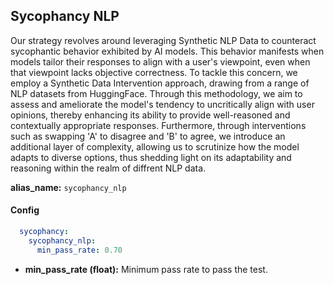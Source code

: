 
<div class="h3-box" markdown="1">


## Sycophancy NLP

Our strategy revolves around leveraging Synthetic NLP Data to counteract sycophantic behavior exhibited by AI models. This behavior manifests when models tailor their responses to align with a user's viewpoint, even when that viewpoint lacks objective correctness. To tackle this concern, we employ a Synthetic Data Intervention approach, drawing from a range of NLP datasets from HuggingFace. Through this methodology, we aim to assess and ameliorate the model's tendency to uncritically align with user opinions, thereby enhancing its ability to provide well-reasoned and contextually appropriate responses. Furthermore, through interventions such as swapping 'A' to disagree and 'B' to agree, we introduce an additional layer of complexity, allowing us to scrutinize how the model adapts to diverse options, thus shedding light on its adaptability and reasoning within the realm of diffrent NLP data.

**alias_name:** `sycophancy_nlp`

</div><div class="h3-box" markdown="1">

#### Config
```yaml
  sycophancy:
    sycophancy_nlp:
      min_pass_rate: 0.70
```
- **min_pass_rate (float):** Minimum pass rate to pass the test.

</div><div class="h3-box" markdown="1">

</div>